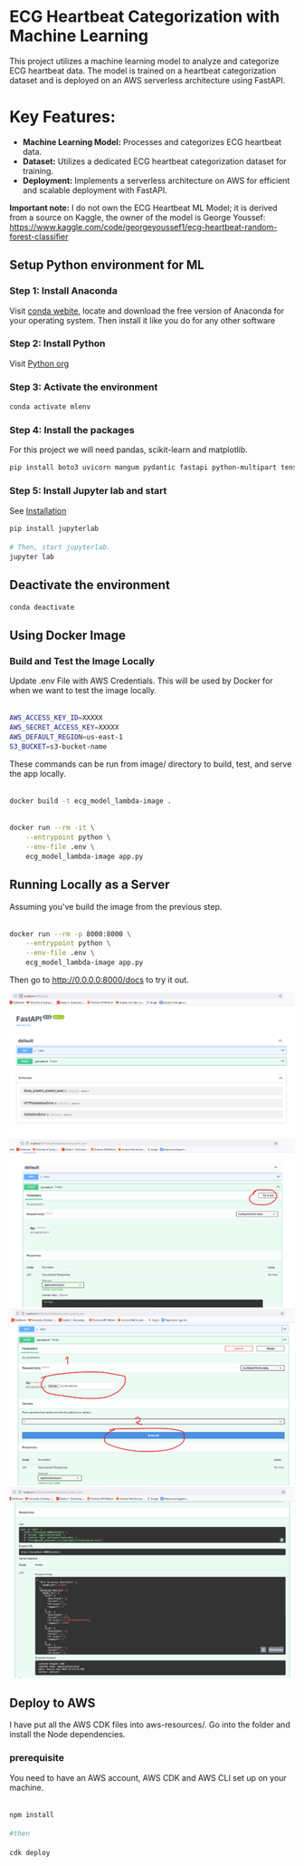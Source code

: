 # ECG Heartbeat Categorization with Machine Learning
This project utilizes a machine learning model to analyze and categorize ECG heartbeat data. The model is trained on a heartbeat categorization dataset and is deployed on an AWS serverless architecture using FastAPI.

# Key Features:
- **Machine Learning Model:** Processes and categorizes ECG heartbeat data.
- **Dataset:** Utilizes a dedicated ECG heartbeat categorization dataset for training.
- **Deployment:** Implements a serverless architecture on AWS for efficient and scalable deployment with FastAPI.

**Important note:** I do not own the ECG Heartbeat ML Model; it is derived from a source on Kaggle, the owner of the model is George Youssef: https://www.kaggle.com/code/georgeyoussef1/ecg-heartbeat-random-forest-classifier

## Setup Python environment for ML

### Step 1: Install Anaconda
Visit [conda webite](https://www.anaconda.com/), locate and download the free version of Anaconda for your operating system. Then install it like you do for any other software

### Step 2: Install Python
Visit [Python org](https://www.python.org/downloads/)

### Step 3: Activate the environment
```bash
conda activate mlenv
```
### Step 4: Install the packages
For this project we will need pandas, scikit-learn and matplotlib.

```bash
pip install boto3 uvicorn mangum pydantic fastapi python-multipart tensorflow pyyaml h5py numpy pandas scikit-learn scipy
```

### Step 5: Install Jupyter lab and start
See [Installation](https://jupyterlab.readthedocs.io/en/stable/getting_started/installation.html)

```bash
pip install jupyterlab

# Then, start jupyterlab.
jupyter lab
```
## Deactivate the environment

```bash
conda deactivate
```

## Using Docker Image

### Build and Test the Image Locally

Update .env File with AWS Credentials. This will be used by Docker for when we want to test the image locally.

```bash

AWS_ACCESS_KEY_ID=XXXXX
AWS_SECRET_ACCESS_KEY=XXXXX
AWS_DEFAULT_REGION=us-east-1
S3_BUCKET=s3-bucket-name

```

These commands can be run from image/ directory to build, test, and serve the app locally.

```bash

docker build -t ecg_model_lambda-image .

```

```bash

docker run --rm -it \
    --entrypoint python \
    --env-file .env \
    ecg_model_lambda-image app.py

```

## Running Locally as a Server

Assuming you've build the image from the previous step.

```bash 

docker run --rm -p 8000:8000 \
    --entrypoint python \
    --env-file .env \
    ecg_model_lambda-image app.py

```    

Then go to http://0.0.0.0:8000/docs to try it out.

![FastApi screen 1](/ecg_model_api1.png)
![FastApi screen 2](/ecg_model_api2.png)
![FastApi screen 3](/ecg_model_api3.png)
![FastApi screen 4](/ecg_model_api4.png)

## Deploy to AWS

I have put all the AWS CDK files into aws-resources/. Go into the folder and install the Node dependencies.

### prerequisite 

You need to have an AWS account, AWS CDK and AWS CLI set up on your machine. 


```bash

npm install

#then

cdk deploy

```

